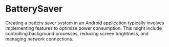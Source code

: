 # BatterySaver
Creating a battery saver system in an Android application typically involves implementing features to optimize power consumption. This might include controlling background processes, reducing screen brightness, and managing network connections. 
